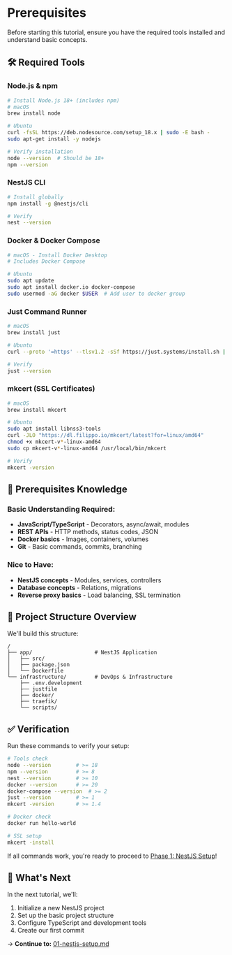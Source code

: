 # Prerequisites

Before starting this tutorial, ensure you have the required tools installed and understand basic concepts.

## 🛠️ Required Tools

### **Node.js & npm**
```bash
# Install Node.js 18+ (includes npm)
# macOS
brew install node

# Ubuntu  
curl -fsSL https://deb.nodesource.com/setup_18.x | sudo -E bash -
sudo apt-get install -y nodejs

# Verify installation
node --version  # Should be 18+
npm --version
```

### **NestJS CLI**
```bash
# Install globally
npm install -g @nestjs/cli

# Verify
nest --version
```

### **Docker & Docker Compose**
```bash
# macOS - Install Docker Desktop
# Includes Docker Compose

# Ubuntu
sudo apt update
sudo apt install docker.io docker-compose
sudo usermod -aG docker $USER  # Add user to docker group
```

### **Just Command Runner**
```bash
# macOS
brew install just

# Ubuntu
curl --proto '=https' --tlsv1.2 -sSf https://just.systems/install.sh | bash -s -- --to /usr/local/bin

# Verify
just --version
```

### **mkcert (SSL Certificates)**
```bash
# macOS
brew install mkcert

# Ubuntu
sudo apt install libnss3-tools
curl -JLO "https://dl.filippo.io/mkcert/latest?for=linux/amd64"
chmod +x mkcert-v*-linux-amd64
sudo cp mkcert-v*-linux-amd64 /usr/local/bin/mkcert

# Verify
mkcert -version
```

## 🧠 Prerequisites Knowledge

### **Basic Understanding Required:**
- **JavaScript/TypeScript** - Decorators, async/await, modules
- **REST APIs** - HTTP methods, status codes, JSON
- **Docker basics** - Images, containers, volumes
- **Git** - Basic commands, commits, branching

### **Nice to Have:**
- **NestJS concepts** - Modules, services, controllers
- **Database concepts** - Relations, migrations
- **Reverse proxy basics** - Load balancing, SSL termination

## 📁 Project Structure Overview

We'll build this structure:

```
/
├── app/                    # NestJS Application  
│   ├── src/
│   ├── package.json
│   └── Dockerfile
└── infrastructure/         # DevOps & Infrastructure
    ├── .env.development
    ├── justfile
    ├── docker/
    ├── traefik/
    └── scripts/
```

## ✅ Verification

Run these commands to verify your setup:

```bash
# Tools check
node --version        # >= 18
npm --version         # >= 8
nest --version        # >= 10
docker --version      # >= 20
docker-compose --version  # >= 2
just --version        # >= 1
mkcert -version       # >= 1.4

# Docker check  
docker run hello-world

# SSL setup
mkcert -install
```

If all commands work, you're ready to proceed to [Phase 1: NestJS Setup](./01-nestjs-setup.md)!

## 🎯 What's Next

In the next tutorial, we'll:
1. Initialize a new NestJS project
2. Set up the basic project structure  
3. Configure TypeScript and development tools
4. Create our first commit

→ **Continue to:** [01-nestjs-setup.md](./01-nestjs-setup.md)